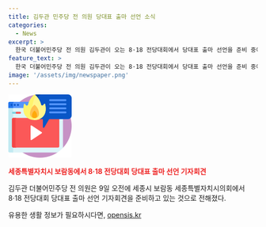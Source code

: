 ```yaml
---
title: 김두관 민주당 전 의원 당대표 출마 선언 소식
categories:
  - News
excerpt: >
  한국 더불어민주당 전 의원 김두관이 오는 8·18 전당대회에서 당대표 출마 선언을 준비 중이다.세종특별자치시의회에서 기자회견을 열 예정이다.
feature_text: >
  한국 더불어민주당 전 의원 김두관이 오는 8·18 전당대회에서 당대표 출마 선언을 준비 중이다.세종특별자치시의회에서 기자회견을 열 예정이다.
image: '/assets/img/newspaper.png'
---
```


<p><img src="/assets/img/news.png" alt="rentncar 속보" /></p>

<p><b><span style="color: #ee2323;">세종특별자치시 보람동에서 8·18 전당대회 당대표 출마 선언 기자회견</span></b></p>

<p>김두관 더불어민주당 전 의원은 9일 오전에 세종시 보람동 세종특별자치시의회에서 8·18 전당대회 당대표 출마 선언 기자회견을 준비하고 있는 것으로 전해졌다.</p>
유용한 생활 정보가 필요하시다면, <a href="https://opensis.kr" rel="dofollow">opensis.kr</a>


